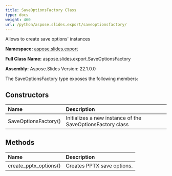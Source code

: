 ```yaml
---
title: SaveOptionsFactory Class
type: docs
weight: 460
url: /python/aspose.slides.export/saveoptionsfactory/
---
```


Allows to create save options' instances

**Namespace:** [aspose.slides.export](/python/aspose.slides.export/)

**Full Class Name:** aspose.slides.export.SaveOptionsFactory

**Assembly:**  Aspose.Slides Version: 22.1.0.0

The SaveOptionsFactory type exposes the following members:
## **Constructors**
|**Name**|**Description**|
| :- | :- |
|SaveOptionsFactory()|Initializes a new instance of the SaveOptionsFactory class|
## **Methods**
|**Name**|**Description**|
| :- | :- |
|create_pptx_options()|Creates PPTX save options.|
